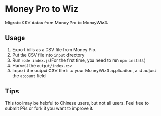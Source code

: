 # Money Pro to Wiz
Migrate CSV datas from Money Pro to MoneyWiz3.

## Usage

1. Export bills as a CSV file from Money Pro.
1. Put the CSV file into `input` directory
1. Run `node index.js`(For the first time, you need to run `npm install`)
1. Harvest the `output/index.csv`
1. Import the output CSV file into your MoneyWiz3 application, and adjust the `account` field.

## Tips

This tool may be helpful to Chinese users, but not all users. Feel free to submit PRs or fork if you want to improve it.
